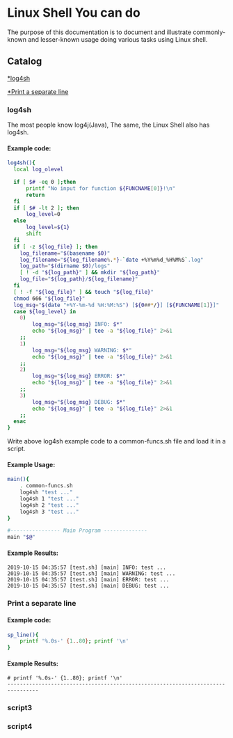 # Linux Shell You can do
The purpose of this documentation is to document and illustrate commonly-known and lesser-known usage doing various tasks using Linux shell.

## Catalog
 [*log4sh](#log4sh)
 
 [*Print a separate line](#Print-a-separate-line)

### log4sh
The most people know log4j(Java), The same, the Linux Shell also has log4sh.
#### Example code:
```Bash
log4sh(){
  local log_olevel

  if [ $# -eq 0 ];then
      printf "No input for function ${FUNCNAME[0]}!\n"
      return
  fi
  if [ $# -lt 2 ]; then
      log_level=0
  else
      log_level=${1}
      shift
  fi
  if [ -z ${log_file} ]; then
    log_filename="$(basename $0)"
    log_filename="${log_filename%.*}-`date +%Y%m%d_%H%M%S`.log"
    log_path="$(dirname $0)/logs"
    [ ! -d "${log_path}" ] && mkdir "${log_path}"
    log_file="${log_path}/${log_filename}"
  fi
  [ ! -f "${log_file}" ] && touch "${log_file}"
  chmod 666 "${log_file}"
  log_msg="$(date "+%Y-%m-%d %H:%M:%S") [${0##*/}] [${FUNCNAME[1]}]"
  case ${log_level} in
    0)
        log_msg="${log_msg} INFO: $*"
        echo "${log_msg}" | tee -a "${log_file}" 2>&1
    ;;
    1)
        log_msg="${log_msg} WARNING: $*"
        echo "${log_msg}" | tee -a "${log_file}" 2>&1
    ;;
    2)
        log_msg="${log_msg} ERROR: $*"
        echo "${log_msg}" | tee -a "${log_file}" 2>&1
    ;;
    3)
        log_msg="${log_msg} DEBUG: $*"
        echo "${log_msg}" | tee -a "${log_file}" 2>&1
    ;;
  esac
}
```
Write above log4sh example code to a common-funcs.sh file and load it in a script.
#### Example Usage:
```Bash
main(){
    . common-funcs.sh
    log4sh "test ..."
    log4sh 1 "test ..."
    log4sh 2 "test ..."
    log4sh 3 "test ..."
}

#---------------- Main Program --------------
main "$@"
```
#### Example Results:
```
2019-10-15 04:35:57 [test.sh] [main] INFO: test ...
2019-10-15 04:35:57 [test.sh] [main] WARNING: test ...
2019-10-15 04:35:57 [test.sh] [main] ERROR: test ...
2019-10-15 04:35:57 [test.sh] [main] DEBUG: test ... 
```
    
### Print a separate line
#### Example code:
```Bash
sp_line(){
    printf '%.0s-' {1..80}; printf '\n'
}
```
#### Example Results:
```
# printf '%.0s-' {1..80}; printf '\n'
--------------------------------------------------------------------------------
```

### script3

### script4

